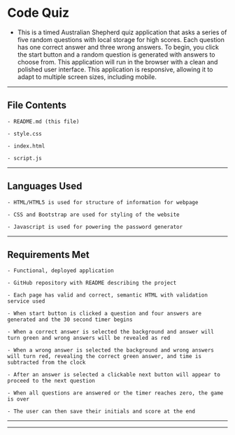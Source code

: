 # Code Quiz

- This is a timed Australian Shepherd quiz application that asks a series of five random questions with local storage for high scores. Each question has one correct answer and three wrong answers. To begin, you click the start button and a random question is generated with answers to choose from. This application will run in the browser with a clean and polished user interface. This application is responsive, allowing it to adapt to multiple screen sizes, including mobile.

---

## File Contents

```
- README.md (this file)

- style.css

- index.html

- script.js
```

---

## Languages Used

```
- HTML/HTML5 is used for structure of information for webpage

- CSS and Bootstrap are used for styling of the website

- Javascript is used for powering the password generator
```

---

## Requirements Met

```
- Functional, deployed application

- GitHub repository with README describing the project

- Each page has valid and correct, semantic HTML with validation service used

- When start button is clicked a question and four answers are generated and the 30 second timer begins

- When a correct answer is selected the background and answer will turn green and wrong answers will be revealed as red

- When a wrong answer is selected the background and wrong answers will turn red, revealing the correct green answer, and time is subtracted from the clock

- After an answer is selected a clickable next button will appear to proceed to the next question

- When all questions are answered or the timer reaches zero, the game is over

- The user can then save their initials and score at the end

```

---
---
